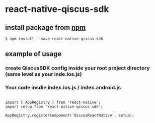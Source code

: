 # react-native-qiscus-sdk

## install package from [npm](https://www.npmjs.com/)

`$ npm install --save react-native-qiscus-sdk`

## example of usage

### create QiscusSDK config inside your root project directory (same level as your inde.ios.js)

### Your code insdie index.ios.js / index.android.js
```

import { AppRegistry } from 'react-native';
import setup from 'react-native-qiscus-sdk';

AppRegistry.registerComponent('QiscusReactNative', setup);

```
